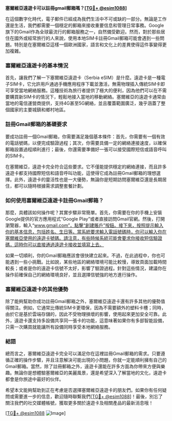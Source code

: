 **塞爾維亞遠遊卡可以註冊gmail郵箱嗎？[[TG💪+ @esim1088](https://t.me/s/esim1088)]**

在這個數字化時代，電子郵件已經成為我們生活中不可或缺的一部分。無論是工作還是生活，我們都需要一個穩定的郵箱來接收重要信息和管理日常事務。Google旗下的Gmail作為全球最流行的郵箱服務之一，自然備受歡迎。然而，對於那些居住在國外或經常旅行的人來說，使用本地SIM卡註冊Gmail郵箱可能會遇到一些問題。特別是在塞爾維亞這樣一個歐洲國家，語言和文化上的差異使得這件事變得更加複雜。

### 塞爾維亞遠遊卡的基本情況

首先，讓我們了解一下塞爾維亞遠遊卡（Serbia eSIM）是什麼。遠遊卡是一種電子SIM卡，它允許用戶通過手機應用程序下載並激活，無需物理插入傳統SIM卡即可享受當地網絡服務。這種技術為旅行者提供了極大的便利，因為他們可以在不需要購買新SIM卡的情況下，輕鬆地接入當地的移動網絡。塞爾維亞的遠遊卡通常由當地的電信運營商提供，支持4G甚至5G網絡，並且覆蓋範圍廣泛，幾乎涵蓋了整個國家的主要城鎮和鄉村地區。

### 註冊Gmail郵箱的基礎要求

要成功註冊一個Gmail郵箱，你需要滿足幾個基本條件：首先，你需要有一個有效的電話號碼，以便完成驗證過程；其次，你需要具備一定的網絡連接速度，以確保郵箱設置過程順利進行；最後，你還需要準備好一張可以接受國際短信或語音呼叫的SIM卡。

在塞爾維亞，遠遊卡完全符合這些要求。它不僅能提供穩定的網絡連接，而且許多遠遊卡都支持國際短信和語音呼叫功能，這使得它成為註冊Gmail郵箱的理想選擇。此外，遠遊卡的靈活性也是一大優勢，無論你是短期訪問塞爾維亞還是長期居住，都可以隨時根據需求調整套餐計劃。

### 如何使用塞爾維亞遠遊卡註冊Gmail郵箱？

那麼，具體該如何操作呢？其實步驟非常簡單。首先，你需要在你的手機上安裝Google提供的官方應用程式“Google Play”或者直接訪問Gmail官網。然後，打開瀏覽器，輸入“www.gmail.com”，點擊“創建賬戶”按鈕。接下來，按照提示輸入你的基本信息，包括姓名、生日等。當系統要求輸入電話號碼時，你可以輸入你在塞爾維亞使用的遠遊卡號碼。請注意，有些時候系統可能會要求你接收短信驗證碼，這時你可以直接通過遠遊卡接收並填寫上去。

如果一切順利，你的Gmail郵箱應該會很快建立起來。不過，在此過程中，你也可能遇到一些小挑戰。比如說，某些地區的網絡環境可能比較慢，導致頁面加載時間較長；或者是你的遠遊卡信號不太好，影響了驗證過程。針對這些情況，建議你在操作前確保自己的網絡環境良好，並且選擇信號強的地方進行操作。

### 塞爾維亞遠遊卡的其他優勢

除了能夠幫助你成功註冊Gmail郵箱之外，塞爾維亞遠遊卡還有許多其他的優勢值得關注。例如，它通常比傳統SIM卡更環保，因為不需要額外的塑料卡槽；同時，由於它是基於雲端存儲的，因此不受物理損壞的影響，使用起來更加安全可靠。此外，遠遊卡還支持多設備共享同一張卡的功能，這意味著如果你有多部智能設備，只需一次購買就能讓所有設備同時享受本地網絡服務。

### 結語

總而言之，塞爾維亞遠遊卡完全可以滿足你在這裡註冊Gmail郵箱的需求。只要遵循正確的操作步驟，并且注意解決可能出現的小問題，你就一定能順利擁有自己的Gmail郵箱。當然，除了註冊郵箱之外，遠遊卡還能在許多方面為你帶來方便與樂趣。無論你是想體驗塞爾維亞的美麗風景，還是希望深入了解當地的文化，遠遊卡都會是你旅途中最好的伙伴。

希望本文能夠幫助到正在考慮是否選擇塞爾維亞遠遊卡的朋友們。如果你有任何疑問或需要進一步的信息，歡迎隨時聯繫我們[[TG💪+ @esim1088](https://t.me/s/esim1088)]！最後，別忘了關注我們的社交媒體帳號，獲取更多關於遠遊卡及相關產品的最新消息哦！

[[TG💪+ @esim1088](https://t.me/s/esim1088) ![Image](https://i.postimg.cc/4NQfJmqS/Snipaste-2025-05-13-00-14-12.png)]